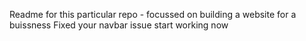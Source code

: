 Readme for this particular repo - focussed on building a website for a buissness
Fixed your navbar issue start working now 
